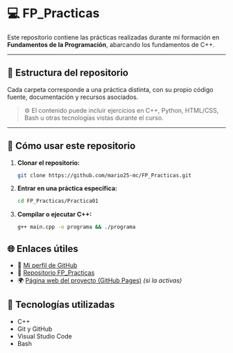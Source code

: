 # 💻 FP_Practicas

Este repositorio contiene las prácticas realizadas durante mi formación en **Fundamentos de la Programación**, abarcando los fundamentos de C++.

---

## 📂 Estructura del repositorio

Cada carpeta corresponde a una práctica distinta, con su propio código fuente, documentación y recursos asociados.

> ⚙️ El contenido puede incluir ejercicios en C++, Python, HTML/CSS, Bash u otras tecnologías vistas durante el curso.

---

## 🚀 Cómo usar este repositorio

1. **Clonar el repositorio:**
   ```bash
   git clone https://github.com/mario25-mc/FP_Practicas.git

2. **Entrar en una práctica específica:**
   ```bash
   cd FP_Practicas/Practica01

3. **Compilar o ejecutar C++:**
   ```bash
   g++ main.cpp -o programa && ./programa

## 🌐 Enlaces útiles

- 🔗 [Mi perfil de GitHub](https://github.com/mario25-mc)
- 🧱 [Repositorio FP_Practicas](https://github.com/mario25-mc/FP_Practicas)
- 🌍 [Página web del proyecto (GitHub Pages)](https://mario25-mc.github.io/FP_Practicas/) *(si la activas)*

## 🧩 Tecnologías utilizadas

- C++ 
- Git y GitHub  
- Visual Studio Code  
- Bash
